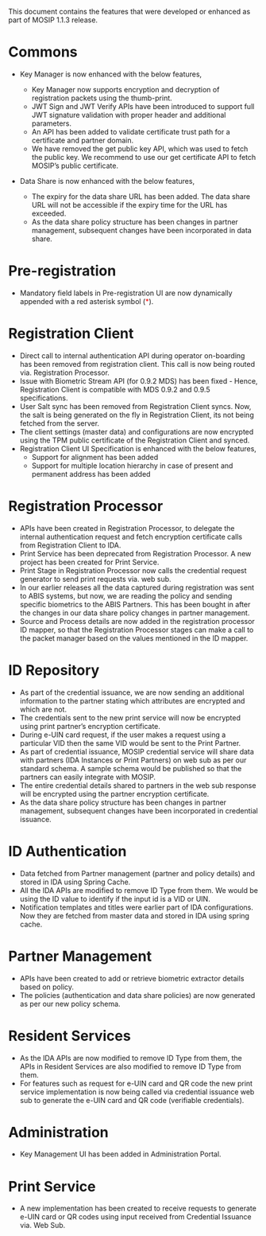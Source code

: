 This document contains the features that were developed or enhanced as part of MOSIP 1.1.3 release.

# Commons
* Key Manager is now enhanced with the below features,
	* Key Manager now supports encryption and decryption of registration packets using the thumb-print.
	* JWT Sign and JWT Verify APIs have been introduced to support full JWT signature validation with proper header and additional parameters.
	* An API has been added to validate certificate trust path for a certificate and partner domain.
	* We have removed the get public key API, which was used to fetch the public key. We recommend to use our get certificate API to fetch MOSIP’s public certificate.

* Data Share is now enhanced with the below features,
	* The expiry for the data share URL has been added. The data share URL will not be accessible if the expiry time for the URL has exceeded.
	* As the data share policy structure has been changes in partner management, subsequent changes have been incorporated in data share.

# Pre-registration
* Mandatory field labels in Pre-registration UI are now dynamically appended with a red asterisk symbol (<font color="red">*</font>).

# Registration Client
* Direct call to internal authentication API during operator on-boarding has been removed from registration client. This call is now being routed via. Registration Processor.
* Issue with Biometric Stream API (for 0.9.2 MDS) has been fixed - Hence, Registration Client is compatible with MDS 0.9.2 and 0.9.5 specifications.
* User Salt sync has been removed from Registration Client syncs. Now, the salt is being generated on the fly in Registration Client, its not being fetched from the server.
* The client settings (master data) and configurations are now encrypted using the TPM public certificate of the Registration Client and synced.
* Registration Client UI Specification is enhanced with the below features,
	* Support for alignment has been added
	* Support for multiple location hierarchy in case of present and permanent address has been added

# Registration Processor
* APIs have been created in Registration Processor, to delegate the internal authentication request and fetch encryption certificate calls from Registration Client to IDA.
* Print Service has been deprecated from Registration Processor. A new project has been created for Print Service.
* Print Stage in Registration Processor now calls the credential request generator to send print requests via. web sub.
* In our earlier releases all the data captured during registration was sent to ABIS systems, but now, we are reading the policy and sending specific biometrics to the ABIS Partners. This has been bought in after the changes in our data share policy changes in partner management.
* Source and Process details are now added in the registration processor ID mapper, so that the Registration Processor stages can make a call to the packet manager based on the values mentioned in the ID mapper.

# ID Repository
* As part of the credential issuance, we are now sending an additional information to the partner stating which attributes are encrypted and which are not.
* The credentials sent to the new print service will now be encrypted using print partner’s encryption certificate.
* During e-UIN card request, if the user makes a request using a particular VID then the same VID would be sent to the Print Partner.
* As part of credential issuance, MOSIP credential service will share data with partners (IDA Instances or Print Partners) on web sub as per our standard schema. A sample schema would be published so that the partners can easily integrate with MOSIP.
* The entire credential details shared to partners in the web sub response will be encrypted using the partner encryption certificate.
* As the data share policy structure has been changes in partner management, subsequent changes have been incorporated in credential issuance.

# ID Authentication
* Data fetched from Partner management (partner and policy details) and stored in IDA using Spring Cache.
* All the IDA APIs are modified to remove ID Type from them. We would be using the ID value to identify if the input id is a VID or UIN.
* Notification templates and titles were earlier part of IDA configurations. Now they are fetched from master data and stored in IDA using spring cache.

# Partner Management
* APIs have been created to add or retrieve biometric extractor details based on policy.
* The policies (authentication and data share policies) are now generated as per our new policy schema.

# Resident Services
* As the IDA APIs are now modified to remove ID Type from them, the APIs in Resident Services are also modified to remove ID Type from them.
* For features such as request for e-UIN card and QR code the new print service implementation is now being called via credential issuance web sub to generate the e-UIN card and QR code (verifiable credentials).

# Administration
* Key Management UI has been added in Administration Portal.

# Print Service
* A new implementation has been created to receive requests to generate e-UIN card or QR codes using input received from Credential Issuance via. Web Sub.